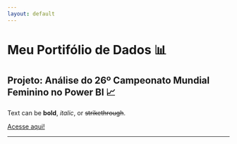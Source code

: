 ```yaml
---
layout: default
---
```

# Meu Portifólio de Dados 📊

## Projeto: Análise do 26º Campeonato Mundial Feminino no Power BI 📈

Text can be **bold**, _italic_, or ~~strikethrough~~.

[Acesse aqui!](https://app.powerbi.com/view?r=eyJrIjoiZmNhYmMxMDUtMTgwNS00OThlLWFmMDUtNmVjM2Q2YzkwMDgwIiwidCI6ImE5MWY1ZjM3LThmMzMtNDNlMi04MGJhLThkNzQ5YTVkZWQ1MSJ9.htmml)

---
